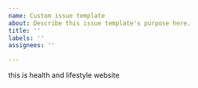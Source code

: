 ```yaml
---
name: Custom issue template
about: Describe this issue template's purpose here.
title: ''
labels: ''
assignees: ''

---
```


this is health and lifestyle website
